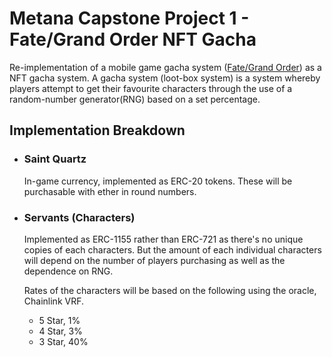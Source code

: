 # Metana Capstone Project 1 - Fate/Grand Order NFT Gacha

Re-implementation of a mobile game gacha system ([Fate/Grand Order](https://fate-go.us)) as a NFT gacha system. A gacha system (loot-box system) is a system 
whereby players attempt to get their favourite characters through the use of a random-number generator(RNG) based 
on a set percentage.

## Implementation Breakdown

- ### Saint Quartz
    In-game currency, implemented as ERC-20 tokens. These will be purchasable with ether in round numbers.
- ### Servants (Characters)
    Implemented as ERC-1155 rather than ERC-721 as there's no unique copies of each characters. But the amount of each individual characters will depend on the number of players purchasing as well as the dependence on RNG.

    Rates of the characters will be based on the following using the oracle, Chainlink VRF.
    
    - 5 Star, 1% 
    - 4 Star, 3% 
    - 3 Star, 40% 
